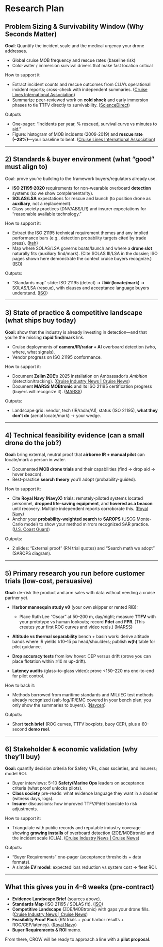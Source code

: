 # Research Plan

## Problem Sizing & Survivability Window (Why Seconds Matter)

**Goal**: Quantify the incident scale and the medical urgency your drone addresses.

- Global cruise MOB frequency and rescue rates (baseline risk)
- Cold-water / immersion survival drivers that make fast location critical

How to support it

- Extract incident counts and rescue outcomes from CLIA’s operational incident reports; cross-check with independent summaries. ([Cruise Lines International Association][1])
- Summarize peer-reviewed work on **cold shock** and early immersion phases to tie TTFV directly to survivability. ([ScienceDirect][2])

Outputs

- One-pager: “Incidents per year, % rescued, survival curve vs minutes to aid.”
- Figure: histogram of MOB incidents (2009-2019) and **rescue rate (~28%)**—your baseline to beat. ([Cruise Lines International Association][1])

---

## 2) Standards & buyer environment (what “good” must align to)

Goal: prove you’re building to the framework buyers/regulators already use.

- **ISO 21195:2020** requirements for non-wearable overboard **detection** systems (so we show complementarity).
- **SOLAS/LSA** expectations for rescue and launch (to position drone as **auxiliary**, not a replacement).
- Class society practices (DNV/ABS/LR) and insurer expectations for “reasonable available technology.”

How to support it:

- Extract the ISO 21195 technical requirement themes and any implied performance bars (e.g., detection probability targets cited by trade press). ([Iteh][3])
- Map where SOLAS/LSA governs boats/launch and where a **drone slot** naturally fits (auxiliary find/mark). (Cite SOLAS III/LSA in the dossier; ISO pages shown here demonstrate the context cruise buyers recognize.) ([ISO][4])

Outputs:

- “Standards map” slide: ISO 21195 (detect) ➜ **`CROW` (locate/mark)** ➜ SOLAS/LSA (rescue), with clauses and acceptance language buyers understand. ([ISO][4])

---

## 3) State of practice & competitive landscape (what ships buy today)

**Goal:** show that the industry is already investing in detection—and that you’re the missing **rapid find/mark** link.

- Cruise deployments of **camera/IR/radar + AI** overboard detection (who, where, what signals).
- Vendor progress on ISO 21195 conformance.

How to support it:

- Document **Zelim ZOE**’s 2025 installation on Ambassador’s *Ambition* (detection/tracking). ([Cruise Industry News | Cruise News][5])
- Document **MARSS MOBtronic** and its ISO 21195 certification progress (buyers will recognize it). ([MARSS][6])

Outputs:

- Landscape grid: vendor, tech (IR/radar/AI), status (ISO 21195), **what they don’t do** (aerial locate/mark) → your wedge.

---

## 4) Technical feasibility evidence (can a small drone do the job?)

**Goal:** bring external, neutral proof that **airborne IR + manual pilot** can locate/mark a person in water.

- Documented **MOB drone trials** and their capabilities (find → drop aid → hover beacon).
- Best-practice **search theory** you’ll adopt (probability-guided).

How to support it:

- Cite **Royal Navy (NavyX)** trials: remotely-piloted systems located personnel, **dropped life-saving equipment**, and **hovered as a beacon** until recovery. Multiple independent reports corroborate this. ([Royal Navy][7])
- Anchor your **probability-weighted search** to **SAROPS** (USCG Monte-Carlo model) to show your method mirrors recognized SAR practice. ([U.S. Coast Guard][8])

Outputs:

- 2 slides: “External proof” (RN trial quotes) and “Search math we adopt” (SAROPS diagram).

---

## 5) Primary research you run **before** customer trials (low-cost, persuasive)

**Goal:** de-risk the product and arm sales with data without needing a cruise partner yet.

- **Harbor mannequin study v0** (your own skipper or rented RIB):

  - Place Ruth Lee “Oscar” at 50–200 m, day/night; measure **TTFV** with your prototype vs human lookouts; record **Pdet** and **FPR**. (This creates your first ROC curves and video reels.) ([MARSS][6])
- **Altitude vs thermal separability** bench + basin work: derive altitude bands where IR yields ≥10–15 px head/shoulders; publish **w(h)** table for pilot guidance.
- **Drop accuracy tests** from low hover: CEP versus drift (prove you can place flotation within ≤10 m up-drift).
- **Latency audits** (glass-to-glass video): prove <150–220 ms end-to-end for pilot control.

How to back it:

- Methods borrowed from maritime standards and MIL/IEC test methods already recognized (salt-fog/IP/EMC covered in your bench plan; you only show the summaries to buyers). ([Navcen][9])

Outputs:

- Short **tech brief** (ROC curves, TTFV boxplots, buoy CEP), plus a 60-second **demo reel**.

---

## 6) Stakeholder & economic validation (why they’ll buy)

**Goal:** quantify decision criteria for Safety VPs, class societies, and insurers; model ROI.

- Buyer interviews: 5–10 **Safety/Marine Ops** leaders on acceptance criteria (what proof unlocks pilots).
- **Class society** pre-reads: what evidence language they want in a dossier (witness days, logs).
- **Insurer** discussions: how improved TTFV/Pdet translate to risk adjustments.

How to support it:

- Triangulate with public records and reputable industry coverage showing **growing installs** of overboard detection (ZOE/MOBtronic) and the incident scale (CLIA). ([Cruise Industry News | Cruise News][5])

Outputs:

- “Buyer Requirements” one-pager (acceptance thresholds + data formats).
- A simple **EV model**: expected loss reduction vs system cost → fleet ROI.

---

## What this gives you in 4–6 weeks (pre-contract)

- **Evidence Landscape Brief** (sources above).
- **Standards Map** (ISO 21195 / SOLAS fit). ([ISO][4])
- **Competitive Landscape** (ZOE/MOBtronic) with gaps your drone fills. ([Cruise Industry News | Cruise News][5])
- **Feasibility Proof Pack** (RN trials + your harbor results + ROC/CEP/latency). ([Royal Navy][7])
- **Buyer Requirements & ROI** memo.

From there, CROW will be ready to approach a line with a **pilot proposal**.

[1]: https://cruising.org/sites/default/files/2025-03/report_operational_incidents_2019-v-1.pdf?utm_source=chatgpt.com "Report on Operational Incidents 2009 to 2019 For CLIA ..."
[2]: https://www.sciencedirect.com/science/article/pii/S0306456523003169?utm_source=chatgpt.com "Habituation of the cold shock response: A systematic ..."
[3]: https://cdn.standards.iteh.ai/samples/76051/c3ad63c1e50e4901911cca54874631d9/ISO-21195-2020.pdf?utm_source=chatgpt.com "INTERNATIONAL STANDARD ISO 21195"
[4]: https://www.iso.org/obp/ui/en/?utm_source=chatgpt.com "ISO 21195:2020(en), Ships and marine technology"
[5]: https://cruiseindustrynews.com/cruise-news/2025/03/ambassador-first-cruise-line-to-install-zelims-mob-system/?utm_source=chatgpt.com "Ambassador: First Cruise Line to Install Zelim's MOB System"
[6]: https://marss.com/products/mobtronic/?utm_source=chatgpt.com "MOBtronic - Man Overboard Detection System"
[7]: https://www.royalnavy.mod.uk/news/2021/july/02/210702-drone-trials-mob?utm_source=chatgpt.com "Navy tests drones in man overboard trials"
[8]: https://www.dco.uscg.mil/Portals/9/CG-5R/SARfactsInfo/SAROPSInforSheet.pdf?utm_source=chatgpt.com "Search and Rescue Optimal Planning System (SAROPS)"
[9]: https://navcen.uscg.gov/sites/default/files/pdf/Theory_of_Search.pdf?utm_source=chatgpt.com "The Theory of Search - A Simplified Explanation - navcen"
